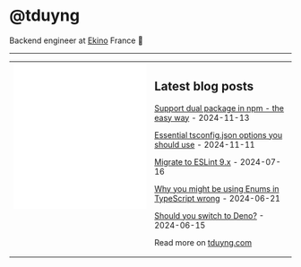 # @tduyng

Backend engineer at [Ekino](https://www.ekino.fr) France 👋

---

<table>
<tr>
<td valign="top" width="50%">
<img src="metrics.svg" alt="Metric" />
</td>
<td valign="top" width="50%">

## Latest blog posts

<!-- blog start -->

[Support dual package in npm - the easy way](https://tduyng.com/blog/dual-package-typescript/) - 2024-11-13

[Essential tsconfig.json options you should use](https://tduyng.com/blog/tsconfig-options-you-should-use/) - 2024-11-11

[Migrate to ESLint 9.x](https://tduyng.com/blog/migrating-to-eslint9x/) - 2024-07-16

[Why you might be using Enums in TypeScript wrong](https://tduyng.com/blog/enum-typescript/) - 2024-06-21

[Should you switch to Deno?](https://tduyng.com/blog/switch-to-deno/) - 2024-06-15

<!-- blog end -->

Read more on [tduyng.com](https://tduyng.com)

</td>
</tr></table>
